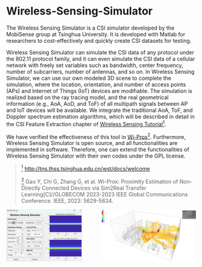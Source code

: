 # Wireless-Sensing-Simulator
The Wireless Sensing Simulator is a CSI simulator developed by the MobiSense group at Tsinghua University. It is developed with Matlab for researchers to cost-effectively and quickly create CSI datasets for testing. 

Wireless Sensing Simulator can simulate the CSI data of any protocol under the 802.11 protocol family, and it can even simulate the CSI data of a cellular network with freely set variables such as bandwidth, center frequency, number of subcarriers, number of antennas, and so on. In Wireless Sensing Simulator, we can use our own modeled 3D scene to complete the simulation, where the location, orientation, and number of access points (APs) and Internet of Things (IoT) devices are modifiable. The simulation is realized based on the ray tracing model, and the real geometrical information (e.g., AoA, AoD, and ToF) of all multipath signals between AP and IoT devices will be available. We integrate the traditional AoA, ToF, and Doppler spectrum estimation algorithms, which will be described in detail in the CSI Feature Extraction chapter of [Wireless Sensing Tutorial](http://tns.thss.tsinghua.edu.cn/wst/docs/welcome)[<sup>1]().

We have verified the effectiveness of this tool in [Wi-Prox](https://ieeexplore.ieee.org/document/10437884)[<sup>2](). Furthermore, Wireless Sensing Simulator is open source, and all functionalities are implemented in software. Therefore, one can extend the functionalities of Wireless Sensing Simulator with their own codes under the GPL license.



> [<sup>1]() http://tns.thss.tsinghua.edu.cn/wst/docs/welcome
> 
> [<sup>2]() Gao Y, Chi G, Zhang G, et al. Wi-Prox: Proximity Estimation of Non-Directly Connected Devices via Sim2Real Transfer Learning[C]//GLOBECOM 2023-2023 IEEE Global Communications Conference. IEEE, 2023: 5629-5634.

<div style="text-align: center; display: flex; justify-content: space-between;">
  <img src="/Fig/interface.png" style="width: 40%;">
  <img src="/Fig/raytracing.png" style="width: 50%;">
</div>
